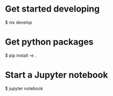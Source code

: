 # Get started developing

$ nix develop

# Get python packages

$ pip install -e .

# Start a Jupyter notebook

$ jupyter notebook

